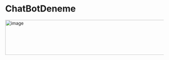 # ChatBotDeneme

<img width="1405" height="112" alt="image" src="https://github.com/user-attachments/assets/bde31fcd-3c07-4fcd-b41e-fc5c012d6d85" />
